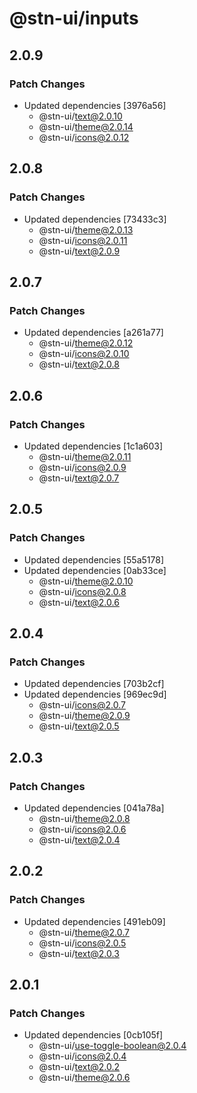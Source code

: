# @stn-ui/inputs

## 2.0.9

### Patch Changes

- Updated dependencies [3976a56]
  - @stn-ui/text@2.0.10
  - @stn-ui/theme@2.0.14
  - @stn-ui/icons@2.0.12

## 2.0.8

### Patch Changes

- Updated dependencies [73433c3]
  - @stn-ui/theme@2.0.13
  - @stn-ui/icons@2.0.11
  - @stn-ui/text@2.0.9

## 2.0.7

### Patch Changes

- Updated dependencies [a261a77]
  - @stn-ui/theme@2.0.12
  - @stn-ui/icons@2.0.10
  - @stn-ui/text@2.0.8

## 2.0.6

### Patch Changes

- Updated dependencies [1c1a603]
  - @stn-ui/theme@2.0.11
  - @stn-ui/icons@2.0.9
  - @stn-ui/text@2.0.7

## 2.0.5

### Patch Changes

- Updated dependencies [55a5178]
- Updated dependencies [0ab33ce]
  - @stn-ui/theme@2.0.10
  - @stn-ui/icons@2.0.8
  - @stn-ui/text@2.0.6

## 2.0.4

### Patch Changes

- Updated dependencies [703b2cf]
- Updated dependencies [969ec9d]
  - @stn-ui/icons@2.0.7
  - @stn-ui/theme@2.0.9
  - @stn-ui/text@2.0.5

## 2.0.3

### Patch Changes

- Updated dependencies [041a78a]
  - @stn-ui/theme@2.0.8
  - @stn-ui/icons@2.0.6
  - @stn-ui/text@2.0.4

## 2.0.2

### Patch Changes

- Updated dependencies [491eb09]
  - @stn-ui/theme@2.0.7
  - @stn-ui/icons@2.0.5
  - @stn-ui/text@2.0.3

## 2.0.1

### Patch Changes

- Updated dependencies [0cb105f]
  - @stn-ui/use-toggle-boolean@2.0.4
  - @stn-ui/icons@2.0.4
  - @stn-ui/text@2.0.2
  - @stn-ui/theme@2.0.6
